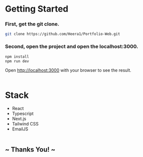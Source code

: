 # Getting Started

### First, get the git clone.

```bash
git clone https://github.com/Heera1/Portfolio-Web.git
```

### Second, open the project and open the localhost:3000.

```bash
npm install
npm run dev
```

Open [http://localhost:3000](http://localhost:3000) with your browser to see the result.
<br/>
<br/>

# Stack

- React
- Typescript
- Next.js
- Tailwind CSS
- EmailJS
  <br/>
  <br/>

## ~ Thanks You! ~

